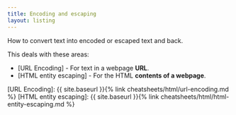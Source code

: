 ```yaml
---
title: Encoding and escaping
layout: listing
---
```


How to convert text into encoded or escaped text and back.

This deals with these areas:

- [URL Encoding] - For text in a webpage **URL**.
- [HTML entity escaping] - For the HTML **contents of a webpage**.

[URL Encoding]: {{ site.baseurl }}{% link cheatsheets/html/url-encoding.md %}
[HTML entity escaping]: {{ site.baseurl }}{% link cheatsheets/html/html-entity-escaping.md %}

